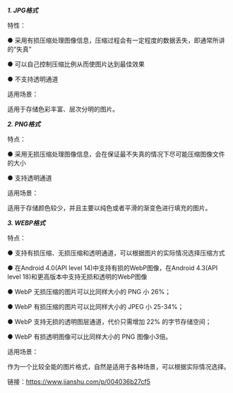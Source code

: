 ***1. JPG格式***

特性：

  ● 采用有损压缩处理图像信息，压缩过程会有一定程度的数据丢失，即通常所讲的“失真”
  
  ● 可以自己控制压缩比例从而使图片达到最佳效果
  
  ● 不支持透明通道

适用场景：

适用于存储色彩丰富、层次分明的图片。

***2. PNG格式***

特点：

  ● 采用无损压缩处理图像信息，会在保证最不失真的情况下尽可能压缩图像文件的大小
  
  ● 支持透明通道

适用场景：

适用于存储颜色较少，并且主要以纯色或者平滑的渐变色进行填充的图片。

***3. WEBP格式***

特点：

  ● 支持有损压缩、无损压缩和透明通道，可以根据图片的实际情况选择压缩方式
  
  ● 在Android 4.0(API level 14)中支持有损的WebP图像，在Android 4.3(API level 18)和更高版本中支持无损和透明的WebP图像
  
  ● WebP 无损压缩的图片可以比同样大小的 PNG 小 26%；
  
  ● WebP 有损压缩的图片可以比同样大小的 JPEG 小 25-34%；
  
  ● WebP 支持无损的透明图层通道，代价只需增加 22% 的字节存储空间；
  
  ● WebP 有损透明图像可以比同样大小的 PNG 图像小3倍。

适用场景：

作为一个比较全能的图片格式，自然是适用于各种场景，可以根据实际情况选择。

链接：https://www.jianshu.com/p/004036b27cf5
